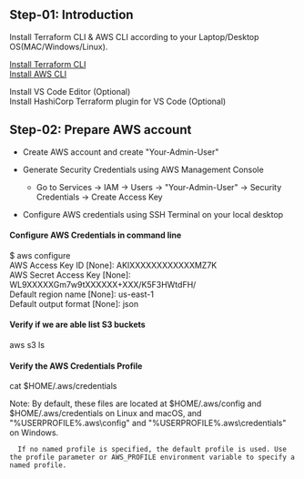 
## Step-01: Introduction ##  
Install Terraform CLI & AWS CLI according to your Laptop/Desktop OS(MAC/Windows/Linux).  

[Install Terraform CLI](https://developer.hashicorp.com/terraform/downloads)  
[Install AWS CLI](https://docs.aws.amazon.com/cli/latest/userguide/getting-started-install.html)  

Install VS Code Editor (Optional)  
Install HashiCorp Terraform plugin for VS Code (Optional)  

## Step-02: Prepare AWS account ##  

* Create AWS account and create "Your-Admin-User"   

* Generate Security Credentials using AWS Management Console  
   * Go to Services -> IAM -> Users -> "Your-Admin-User" -> Security Credentials -> Create Access Key  

* Configure AWS credentials using SSH Terminal on your local desktop   

#### Configure AWS Credentials in command line ####  
$ aws configure  
AWS Access Key ID [None]: AKIXXXXXXXXXXXXMZ7K  
AWS Secret Access Key [None]: WL9XXXXXGm7w9tXXXXXX+XXX/K5F3HWtdFH/  
Default region name [None]: us-east-1  
Default output format [None]: json  

#### Verify if we are able list S3 buckets ####  
aws s3 ls  

#### Verify the AWS Credentials Profile ####  

cat $HOME/.aws/credentials  

  Note: By default, these files are located at $HOME/.aws/config and $HOME/.aws/credentials on Linux and macOS, and "%USERPROFILE%\.aws\config" and "%USERPROFILE%\.aws\credentials" on Windows.

      If no named profile is specified, the default profile is used. Use the profile parameter or AWS_PROFILE environment variable to specify a named profile.  

